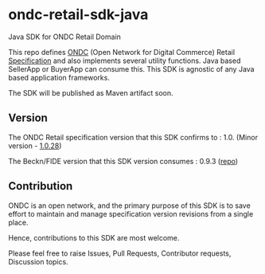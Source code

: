 # ondc-retail-sdk-java
Java SDK for ONDC Retail Domain

This repo defines [ONDC](https://ondc.org/) (Open Network for Digital Commerce) Retail [Specification](https://app.swaggerhub.com/apis/ONDC/ONDC-Protocol-Retail/) and also implements several utility functions.
Java based SellerApp or BuyerApp can consume this. This SDK is agnostic of any Java based application frameworks.

The SDK will be published as Maven artifact soon.

## Version

The ONDC Retail specification version that this SDK confirms to : 1.0. (Minor version - [1.0.28](https://app.swaggerhub.com/apis/ONDC/ONDC-Protocol-Retail/1.0.28))

The Beckn/FIDE version that this SDK version consumes : 0.9.3 ([repo](https://github.com/venkatramanm/beckn-sdk-java))

## Contribution

ONDC is an open network, and the primary purpose of this SDK is to save effort to maintain and manage specification version revisions from a single place. 

Hence, contributions to this SDK are most welcome. 

Please feel free to raise Issues, Pull Requests, Contributor requests, Discussion topics.
